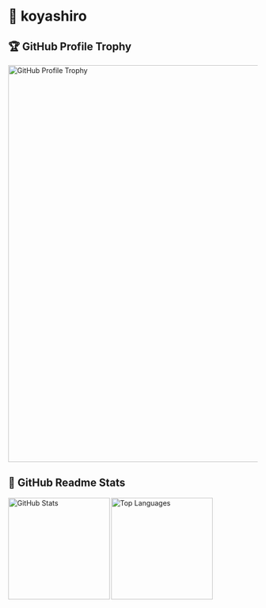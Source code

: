 # 🦊 koyashiro

## 🏆 GitHub Profile Trophy

<a href="https://github.com/ryo-ma/github-profile-trophy">
  <img
    src="https://github-profile-trophy.vercel.app/?username=koyashiro&column=5&theme=onedark&no-frame=true"
    alt="GitHub Profile Trophy"
    width="800"
  />
</a>

## 📝 GitHub Readme Stats

<div>
  <a href="https://github.com/anuraghazra/github-readme-stats">
    <img
      src="https://github-readme-stats.vercel.app/api?username=koyashiro&count_private=true&include_all_commits=true&show_icons=true&theme=onedark"
      alt="GitHub Stats"
      align="left"
      height="205"
    />
  </a>
  <a href="https://github.com/anuraghazra/github-readme-stats">
    <img
      src="https://github-readme-stats.vercel.app/api/top-langs/?username=koyashiro&layout=compact&langs_count=10&theme=onedark"
      alt="Top Languages"
      height="205"
    />
  </a>
</div>

<!--
**koyashiro/koyashiro** is a ✨ _special_ ✨ repository because its `README.md` (this file) appears on your GitHub profile.

Here are some ideas to get you started:

- 🔭 I’m currently working on ...
- 🌱 I’m currently learning ...
- 👯 I’m looking to collaborate on ...
- 🤔 I’m looking for help with ...
- 💬 Ask me about ...
- 📫 How to reach me: ...
- 😄 Pronouns: ...
- ⚡ Fun fact: ...
-->
